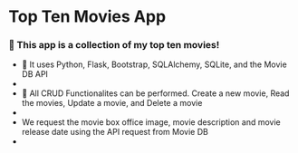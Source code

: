 <h1> Top Ten Movies App </h1>
<h3>🍿 This app is a collection of my top ten movies!</h3>

<ul>
  <li>🧠 It uses Python, Flask, Bootstrap, SQLAlchemy, SQLite, and the Movie DB API<li>
  <li>🧠 All CRUD Functionalites can be performed. Create a new movie, Read the movies, Update a movie, and Delete a movie<li>
  <li>We request the movie box office image, movie description and movie release date using the API request from Movie DB<li>
</ul>
